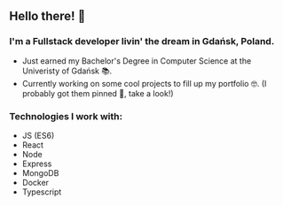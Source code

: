 ## Hello there! 🤠

<!--
**Pierniki/Pierniki** is a ✨ _special_ ✨ repository because its `README.md` (this file) appears on your GitHub profile.

Here are some ideas to get you started:

- 🔭 I’m currently working on ...
- 🌱 I’m currently learning ...
- 👯 I’m looking to collaborate on ...
- 🤔 I’m looking for help with ...
- 💬 Ask me about ...
- 📫 How to reach me: ...
- 😄 Pronouns: ...
- ⚡ Fun fact: ...
-->

### I'm a Fullstack developer livin' the dream in Gdańsk, Poland.

- Just earned my Bachelor's Degree in Computer Science at the Univeristy of Gdańsk 📚.
- Currently working on some cool projects to fill up my portfolio 🤓. (I probably got them pinned 📌, take a look!)

### Technologies I work with:

- JS (ES6)
- React
- Node
- Express
- MongoDB
- Docker
- Typescript
